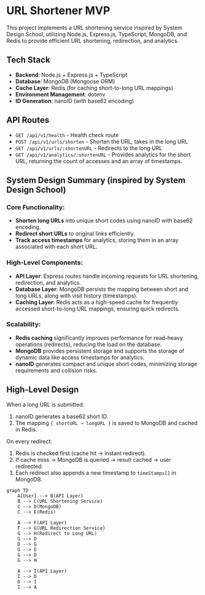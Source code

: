 # URL Shortener MVP

This project implements a URL shortening service inspired by System Design School, utilizing Node.js, Express.js, TypeScript, MongoDB, and Redis to provide efficient URL shortening, redirection, and analytics.

## Tech Stack

*   **Backend**: Node.js + Express.js + TypeScript
*   **Database**: MongoDB (Mongoose ORM)
*   **Cache Layer**: Redis (for caching short-to-long URL mappings)
*   **Environment Management**: dotenv
*   **ID Generation**: nanoID (with base62 encoding)

## API Routes

*   `GET /api/v1/health` - Health check route
*   `POST /api/v1/urls/shorten` - Shorten the URL, takes in the long URL
*   `GET /api/v1/urls/:shortenURL` - Redirects to the long URL
*   `GET /api/v1/analytics/:shortenURL` - Provides analytics for the short URL, returning the count of accesses and an array of timestamps.

## System Design Summary (inspired by System Design School)

### Core Functionality:

*   **Shorten long URLs** into unique short codes using nanoID with base62 encoding.
*   **Redirect short URLs** to original links efficiently.
*   **Track access timestamps** for analytics, storing them in an array associated with each short URL.

### High-Level Components:

*   **API Layer**: Express routes handle incoming requests for URL shortening, redirection, and analytics.
*   **Database Layer**: MongoDB persists the mapping between short and long URLs, along with visit history (timestamps).
*   **Caching Layer**: Redis acts as a high-speed cache for frequently accessed short-to-long URL mappings, ensuring quick redirects.

### Scalability:

*   **Redis caching** significantly improves performance for read-heavy operations (redirects), reducing the load on the database.
*   **MongoDB** provides persistent storage and supports the storage of dynamic data like access timestamps for analytics.
*   **nanoID** generates compact and unique short codes, minimizing storage requirements and collision risks.

## High-Level Design

When a long URL is submitted:

1.  nanoID generates a base62 short ID.
2.  The mapping `{ shortURL → longURL }` is saved to MongoDB and cached in Redis.

On every redirect:

1.  Redis is checked first (cache hit → instant redirect).
2.  If cache miss → MongoDB is queried → result cached → user redirected.
3.  Each redirect also appends a new timestamp to `timeStamps[]` in MongoDB.

```mermaid
graph TD
    A[User] --> B(API Layer)
    B --> C(URL Shortening Service)
    C --> D(MongoDB)
    C --> E(Redis)

    A --> F(API Layer)
    F --> G(URL Redirection Service)
    G --> H(Redirect to Long URL)
    G --> D
    D --> G
    G --> E
    G --> D
    G --> H

    A --> I(API Layer)
    I --> D
    D --> I
    I --> A
```




